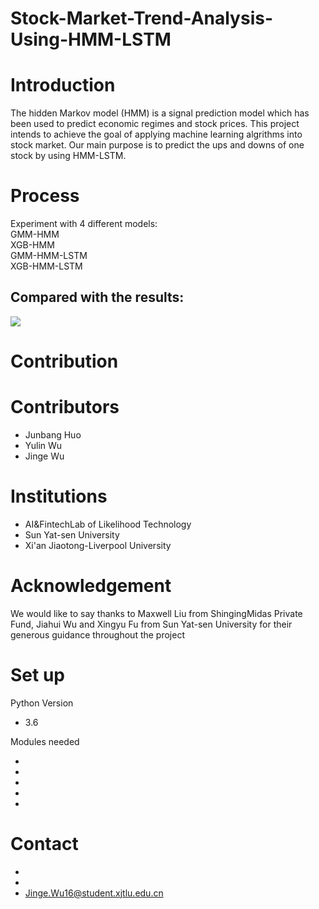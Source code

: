 # Stock-Market-Trend-Analysis-Using-HMM-LSTM
Introduction
=============

The hidden Markov model (HMM) is a signal prediction model which has been used to predict economic regimes and stock prices. This project intends to achieve the goal of applying machine learning algrithms into stock market. Our main purpose is to predict the ups and downs of one stock by using HMM-LSTM.

Process
=======
 
 Experiment with 4 different models: <br>
 GMM-HMM <br>
 XGB-HMM <br>
 GMM-HMM-LSTM <br>
 XGB-HMM-LSTM <br>
 
 Compared with the results: <br>
 -------
 
![](https://github.com/JINGEWU/Stock-Market-Trend-Analysis-Using-HMM-LSTM/raw/master/test_visual.png)  

Contribution
=====
# Contributors

* Junbang Huo
* Yulin Wu
* Jinge Wu

# Institutions

* AI&FintechLab of Likelihood Technology
* Sun Yat-sen University
* Xi'an Jiaotong-Liverpool University

Acknowledgement
===

We would like to say thanks to Maxwell Liu from ShingingMidas Private Fund, Jiahui Wu and Xingyu Fu from Sun Yat-sen University for their generous guidance throughout the project

Set up
===

Python Version

* 3.6

Modules needed

*
*
*
*
*

Contact
===

*
*
* Jinge.Wu16@student.xjtlu.edu.cn

